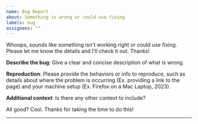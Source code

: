 ```yaml
---
name: Bug Report
about: Something is wrong or could use fixing
labels: bug
assignees: ""
---
```


Whoops, sounds like something isn't working right or could use fixing. Please let me know the details and I'll check it out. Thanks!

**Describe the bug**: Give a clear and concise description of what is wrong.

**Reproduction**: Please provide the behaviors or info to reproduce, such as details about where the problem is occurring (Ex. providing a link to the page) and your machine setup (Ex. Firefox on a Mac Laptop, 2023).

**Additional context**: Is there any other context to include?

All good? Cool. Thanks for taking the time to do this!

---
